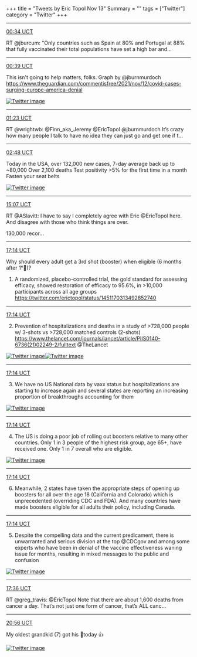 +++
title = "Tweets by Eric Topol Nov 13"
Summary = ""
tags = ["Twitter"]
category = "Twitter"
+++


---

<a href="https://twitter.com/erictopol/status/1459318726604427268" target="_blank" rel="noreferer">00:34 UCT</a>

RT @jburcum: "Only countries such as Spain at 80% and Portugal at 88% that fully vaccinated their total populations have set a high bar and…



---

<a href="https://twitter.com/erictopol/status/1459319950011629570" target="_blank" rel="noreferer">00:39 UCT</a>

This isn't going to help matters, folks.
Graph by @jburnmurdoch 
https://www.theguardian.com/commentisfree/2021/nov/12/covid-cases-surging-europe-america-denial 

<a href="FECLkI3VIAYSo8Q.jpg"  ><img src="FECLkI3VIAYSo8Q.jpg" alt="Twitter image" ></img></a>

---

<a href="https://twitter.com/erictopol/status/1459331169036619778" target="_blank" rel="noreferer">01:23 UCT</a>

RT @wrightwb: @Finn_aka_Jeremy @EricTopol @jburnmurdoch It’s crazy how many people I talk to have no idea they can just go and get one if t…



---

<a href="https://twitter.com/erictopol/status/1459352335935676416" target="_blank" rel="noreferer">02:48 UCT</a>

Today in the USA, over 132,000 new cases, 7-day average back up to ~80,000
Over 2,100 deaths
Test positivity &gt;5% for the first time in a month
Fasten your seat belts 

<a href="FECoBwtVEAEo2qe.jpg"  ><img src="FECoBwtVEAEo2qe.jpg" alt="Twitter image" ></img></a>

---

<a href="https://twitter.com/erictopol/status/1459538391293329410" target="_blank" rel="noreferer">15:07 UCT</a>

RT @ASlavitt: I have to say I completely agree with Eric @EricTopol here. And disagree with those who think things are over.

130,000 recor…



---

<a href="https://twitter.com/erictopol/status/1459570332377907200" target="_blank" rel="noreferer">17:14 UCT</a>

Why should every adult get a 3rd shot (booster) when eligible (6 months after 1°💉)?
1. A randomized, placebo-controlled trial, the gold standard for assessing efficacy, showed restoration of efficacy to 95.6%, in &gt;10,000 participants across all age groups
https://twitter.com/erictopol/status/1451170313492852740



---

<a href="https://twitter.com/erictopol/status/1459570337352339458" target="_blank" rel="noreferer">17:14 UCT</a>

2. Prevention of hospitalizations and deaths in a study of &gt;728,000 people w/ 3-shots vs &gt;728,000 matched controls (2-shots) https://www.thelancet.com/journals/lancet/article/PIIS0140-6736(21)02249-2/fulltext @TheLancet 

<a href="FEFnxNCUcAcbNWg.jpg"  ><img src="FEFnxNCUcAcbNWg.jpg" alt="Twitter image" ></img></a><a href="FEFnybaUcAA5ro3.jpg"  ><img src="FEFnybaUcAA5ro3.jpg" alt="Twitter image" ></img></a>

---

<a href="https://twitter.com/erictopol/status/1459570343396270086" target="_blank" rel="noreferer">17:14 UCT</a>

3. We have no US National data by vaxx status but hospitalizations are starting to increase again and several states are reporting an increasing proportion of breakthroughs accounting for them 

<a href="FEFsViSVgAQqIOL.jpg"  ><img src="FEFsViSVgAQqIOL.jpg" alt="Twitter image" ></img></a>

---

<a href="https://twitter.com/erictopol/status/1459570347506737157" target="_blank" rel="noreferer">17:14 UCT</a>

4. The US is doing a poor job of rolling out boosters relative to many other countries. 
Only 1 in 3 people of the highest risk group, age 65+, have received one. Only 1 in 7 overall who are eligible. 

<a href="FEFsvuzVQAEG_uW.jpg"  ><img src="FEFsvuzVQAEG_uW.jpg" alt="Twitter image" ></img></a>

---

<a href="https://twitter.com/erictopol/status/1459570354414751749" target="_blank" rel="noreferer">17:14 UCT</a>

6. Meanwhile, 2 states have taken the appropriate steps of opening up boosters for all over the age 18 (California and Colorado) which is unprecedented (overriding CDC and FDA).  And many countries have made boosters eligible for all adults their policy, including Canada.



---

<a href="https://twitter.com/erictopol/status/1459570351885602819" target="_blank" rel="noreferer">17:14 UCT</a>

5. Despite the compelling data and the current predicament, there is unwarranted and serious division at the top @CDCgov and among some experts who have been in denial of the vaccine effectiveness waning issue for months, resulting in mixed messages to the public and confusion 

<a href="FEFuC6vUUAIQjX0.jpg"  ><img src="FEFuC6vUUAIQjX0.jpg" alt="Twitter image" ></img></a>

---

<a href="https://twitter.com/erictopol/status/1459575790593474561" target="_blank" rel="noreferer">17:36 UCT</a>

RT @greg_travis: @EricTopol Note that there are about 1,600 deaths from cancer a day.   That’s not just one form of cancer, that’s ALL canc…



---

<a href="https://twitter.com/erictopol/status/1459626271118270466" target="_blank" rel="noreferer">20:56 UCT</a>

My oldest grandkid (7) got his 💉today 👍 

<a href="FEGiWPaVEAImA8g.jpg"  ><img src="FEGiWPaVEAImA8g.jpg" alt="Twitter image" ></img></a>